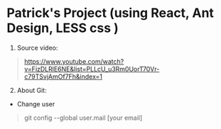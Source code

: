 # Patrick's Project (using React, Ant Design, LESS css )

1. Source video:

> https://www.youtube.com/watch?v=FizDLRlE6NE&list=PLLcU_u3Rm0UorT70Vr-c79TSvjAmOf7Fh&index=1

2. About Git:

- Change user

> git config --global user.mail [your email]
